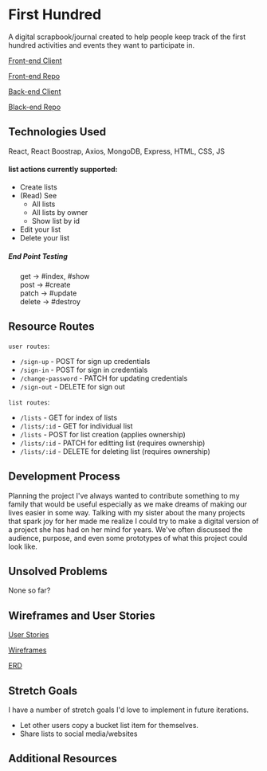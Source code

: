 # First Hundred
A digital scrapbook/journal created to help people keep track of the first hundred activities and events they want to participate in.


[Front-end Client](https://kimdolion.github.io/boba-tracker-client/#/)

[Front-end Repo](https://github.com/kimdolion/boba-tracker-client)

[Back-end Client](https://limitless-everglades-63033.herokuapp.com/)

[Black-end Repo](https://github.com/kimdolion/boba-tracker-backend)

## Technologies Used
React, React Boostrap, Axios, MongoDB, Express, HTML, CSS, JS

  #### list actions currently supported:
  - Create lists
  - (Read) See
    - All lists
    - All lists by owner
    - Show list by id
  - Edit your list
  - Delete your list

##### End Point Testing

<ul style="list-style-type:none;">
  <li>get -> #index, #show</li>
  <li>post -> #create</li>
  <li>patch -> #update</li>
  <li>delete -> #destroy</li>
</ul>

## Resource Routes
`user routes`:
  - `/sign-up` - POST for sign up credentials
  - `/sign-in` - POST for sign in credentials
  - `/change-password` - PATCH for updating credentials
  - `/sign-out` - DELETE for sign out

`list routes`:
  - `/lists` - GET for index of lists
  - `/lists/:id` - GET for individual list
  - `/lists` - POST for list creation (applies ownership)
  - `/lists/:id` - PATCH for editting list (requires ownership)
  - `/lists/:id` - DELETE for deleting list (requires ownership)

## Development Process
Planning the project
I've always wanted to contribute something to my family that would be useful especially as we make dreams of making our lives easier in some way. Talking with my sister about the many projects that spark joy for her made me realize I could try to make a digital version of a project she has had on her mind for years. We've often discussed the audience, purpose, and even some prototypes of what this project could look like.

## Unsolved Problems
None so far?

## Wireframes and User Stories

[User Stories](https://docs.google.com/document/d/1rU0EMt1qlRVzYi5IN6PDTBv9FH-f241SB1buLiKU5VY/edit?usp=sharing)

[Wireframes](https://docs.google.com/document/d/1fBl3dgxk_mEDYv046e3K_8C_2X62qZ7jR50VZF5Wqb0/edit?usp=sharing)

[ERD](https://docs.google.com/document/d/1WzmbIm2MouuBNcSU2IIVc5zPz6RUSRO5YNMfSED4eD8/edit?usp=sharing)

## Stretch Goals
I have a number of stretch goals I'd love to implement in future iterations.

- Let other users copy a bucket list item for themselves.
- Share lists to social media/websites

## Additional Resources
